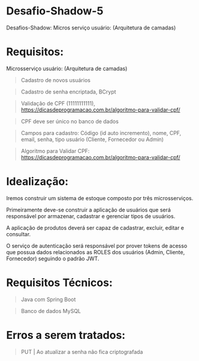 # Desafio-Shadow-5
Desafios-Shadow: Micros serviço usuário: (Arquitetura de camadas)

# Requisitos:

Microsserviço usuário: (Arquitetura de camadas)

> Cadastro de novos usuários

> Cadastro de senha encriptada, BCrypt

> Validação de CPF (11111111111), https://dicasdeprogramacao.com.br/algoritmo-para-validar-cpf/

> CPF deve ser único no banco de dados

> Campos para cadastro: Código (id auto incremento), nome, CPF, email, senha, tipo usuário (Cliente, Fornecedor ou Admin)

> Algoritmo para Validar CPF: https://dicasdeprogramacao.com.br/algoritmo-para-validar-cpf/

# Idealização:

Iremos construir um sistema de estoque composto por três microsserviços.

Primeiramente deve-se construir a aplicação de usuários que será responsável por armazenar, cadastrar e gerenciar tipos de usuários.

A aplicação de produtos deverá ser capaz de cadastrar, excluir, editar e consultar.

O serviço de autenticação será responsável por prover tokens de acesso que possua dados relacionados as ROLES dos usuários (Admin, Cliente, Fornecedor) seguindo o padrão JWT.

# Requisitos Técnicos:

> Java com Spring Boot

> Banco de dados MySQL


# Erros a serem tratados:

> PUT | Ao atualizar a senha não fica criptografada






